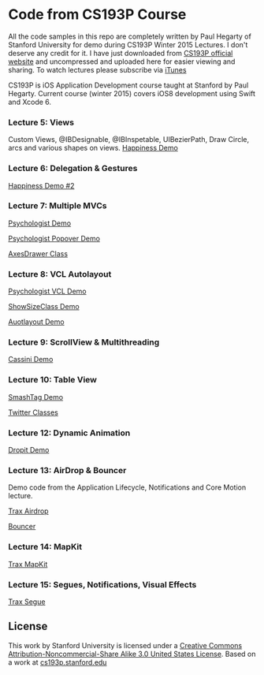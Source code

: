 Code from CS193P Course
=============

All the code samples in this repo are completely written by Paul Hegarty of Stanford University for demo during CS193P Winter 2015 Lectures. I don't deserve any credit for it. I have just downloaded from [CS193P official website](http://web.stanford.edu/class/cs193p/cgi-bin/drupal/) and uncompressed and uploaded here for easier viewing and sharing. To watch lectures please subscribe via [iTunes](https://itunes.apple.com/us/course/developing-ios-8-apps-swift/id961180099)

CS193P is iOS Application Development course taught at Stanford by Paul Hegarty. Current course (winter 2015) covers iOS8 development using Swift and Xcode 6.

### Lecture 5: Views
Custom Views, @IBDesignable, @IBInspetable, UIBezierPath, Draw Circle, arcs and various shapes on views. 
[Happiness Demo](https://github.com/palewar/CS193P/tree/master/Happiness%20L5) 

### Lecture 6: Delegation & Gestures

[Happiness Demo #2](https://github.com/palewar/CS193P/tree/master/Happiness%20L6)

### Lecture 7: Multiple MVCs

[Psychologist Demo](https://github.com/palewar/CS193P/tree/master/Psychologist) 

[Psychologist Popover Demo](https://github.com/palewar/CS193P/tree/master/Psychologist%20Popover) 

[AxesDrawer Class](https://github.com/palewar/CS193P/blob/master/AxesDrawer.swift) 

### Lecture 8: VCL Autolayout

[Psychologist VCL Demo](https://github.com/palewar/CS193P/tree/master/Psychologist%20VCL)

[ShowSizeClass Demo](https://github.com/palewar/CS193P/tree/master/ShowSizeClass)

[Auotlayout Demo](https://github.com/palewar/CS193P/tree/master/Autolayout)

### Lecture 9: ScrollView & Multithreading

[Cassini Demo](https://github.com/palewar/CS193P/tree/master/Cassini)

### Lecture 10: Table View

[SmashTag Demo](https://github.com/palewar/CS193P/tree/master/Smashtag)

[Twitter Classes](https://github.com/palewar/CS193P/tree/master/Twitter)

### Lecture 12: Dynamic Animation

[Dropit Demo](https://github.com/palewar/CS193P/tree/master/Dropit)

### Lecture 13: AirDrop & Bouncer
Demo code from the Application Lifecycle, Notifications and Core Motion lecture.

[Trax Airdrop](https://github.com/palewar/CS193P/tree/master/Trax%20AirDrop)

[Bouncer](https://github.com/palewar/CS193P/tree/master/Bouncer) 

### Lecture 14: MapKit

[Trax MapKit](https://github.com/palewar/CS193P/tree/master/Trax%20MapKit)

### Lecture 15: Segues, Notifications, Visual Effects

[Trax Segue](https://github.com/palewar/CS193P/tree/master/Trax%20Segue)

## License

This work by Stanford University is licensed under a [Creative Commons Attribution-Noncommercial-Share Alike 3.0 United States License](http://creativecommons.org/licenses/by-nc-sa/3.0/us/). Based on a work at [cs193p.stanford.edu](http://cs193p.stanford.edu/)
